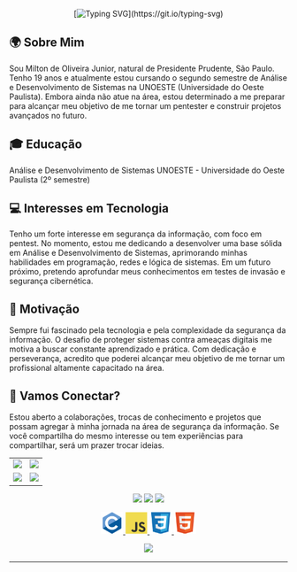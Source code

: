 <div align="center">

[![Typing SVG](https://readme-typing-svg.demolab.com?font=Jersey+15&size=30&pause=1000&color=42C3B4&background=9D56FF00&center=true&vCenter=true&repeat=false&random=false&width=435&lines=Hello!+Welcome+to+my+GitHub+page.)](https://git.io/typing-svg)  

<div align="left">


## 🌍 Sobre Mim

Sou Milton de Oliveira Junior, natural de Presidente Prudente, São Paulo. Tenho 19 anos e atualmente estou cursando o segundo semestre de Análise e Desenvolvimento de Sistemas na UNOESTE (Universidade do Oeste Paulista). Embora ainda não atue na área, estou determinado a me preparar para alcançar meu objetivo de me tornar um pentester e construir projetos avançados no futuro.


## 🎓 Educação

Análise e Desenvolvimento de Sistemas UNOESTE - Universidade do Oeste Paulista (2º semestre)


## 💻 Interesses em Tecnologia

Tenho um forte interesse em segurança da informação, com foco em pentest. No momento, estou me dedicando a desenvolver uma base sólida em Análise e Desenvolvimento de Sistemas, aprimorando minhas habilidades em programação, redes e lógica de sistemas. Em um futuro próximo, pretendo aprofundar meus conhecimentos em testes de invasão e segurança cibernética.


## 🚀 Motivação

Sempre fui fascinado pela tecnologia e pela complexidade da segurança da informação. O desafio de proteger sistemas contra ameaças digitais me motiva a buscar constante aprendizado e prática. Com dedicação e perseverança, acredito que poderei alcançar meu objetivo de me tornar um profissional altamente capacitado na área.


## 🤝 Vamos Conectar?

Estou aberto a colaborações, trocas de conhecimento e projetos que possam agregar à minha jornada na área de segurança da informação. Se você compartilha do mesmo interesse ou tem experiências para compartilhar, será um prazer trocar ideias.


</div>

<div align="left">

<table>
  <tr>
    <td>
      <a href="https://github.com/anuraghazra/github-readme-stats#gh-dark-mode-only">
        <img height=200 src="https://github-readme-stats.vercel.app/api?username=MiltonJR7&show_icons=true&theme=gotham#gh-dark-mode-only" />
      </a>
    </td>
    <td>
      <a href="https://github.com/anuraghazra/github-readme-stats#gh-dark-mode-only">
        <img height=200 src="https://github-readme-stats.vercel.app/api/top-langs/?username=MiltonJR7&layout=compact&langs_count=8&hide=jupyter%20notebook&card_width=330&theme=gotham#gh-dark-mode-only" />
      </a>
    </td>
  </tr>
  <tr>
    <td>
      <a href="https://github.com/anuraghazra/github-readme-stats#gh-light-mode-only">
        <img height=200 src="https://github-readme-stats.vercel.app/api?username=MiltonJR7&show_icons=true&theme=catppuccin_latte#gh-light-mode-only" />
      </a>
    </td>
    <td>
      <a href="https://github.com/anuraghazra/github-readme-stats#gh-light-mode-only">
        <img height=200 src="https://github-readme-stats.vercel.app/api/top-langs/?username=MiltonJR7&layout=compact&langs_count=8&hide=jupyter%20notebook&card_width=330&theme=catppuccin_latte#gh-light-mode-only" />
      </a>
    </td>
  </tr>
</table>

</div>


<img src="https://user-images.githubusercontent.com/74038190/212750680-266fa8aa-39f1-4e8b-8873-7181dbaf3d7c.gif" width="280">
<img src="https://user-images.githubusercontent.com/74038190/225813708-98b745f2-7d22-48cf-9150-083f1b00d6c9.gif" width="500">
<img src="https://user-images.githubusercontent.com/74038190/212284158-e840e285-664b-44d7-b79b-e264b5e54825.gif" width="500">

<p align="center"> 
  <a href="https://en.wikipedia.org/wiki/C_(programming_language)" target="_blank" rel="noreferrer"> 
    <img src="https://raw.githubusercontent.com/devicons/devicon/master/icons/c/c-original.svg" alt="c" width="40" height="40"/> 
  </a> 
  <a href="https://developer.mozilla.org/en-US/docs/Web/JavaScript" target="_blank" rel="noreferrer"> 
    <img src="https://raw.githubusercontent.com/devicons/devicon/master/icons/javascript/javascript-original.svg" alt="javascript" width="40" height="40"/> 
  </a> 
  <a href="https://developer.mozilla.org/en-US/docs/Web/CSS" target="_blank" rel="noreferrer"> 
    <img src="https://raw.githubusercontent.com/devicons/devicon/master/icons/css3/css3-original.svg" alt="css" width="40" height="40"/> 
  </a> 
  <a href="https://developer.mozilla.org/en-US/docs/Web/HTML" target="_blank" rel="noreferrer"> 
    <img src="https://raw.githubusercontent.com/devicons/devicon/master/icons/html5/html5-original.svg" alt="html" width="40" height="40"/> 
  </a> 
</p>


![](https://komarev.com/ghpvc/?username=MiltonJR7&color=brightgreen)

</div>

------
